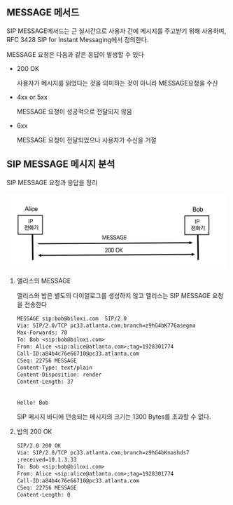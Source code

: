 ## MESSAGE 메서드

SIP MESSAGE메서드는 근 실시간으로 사용자 간에 메시지를 주고받기 위해 사용하며, RFC 3428 SIP for Instant Messaging에서 정의한다.

MESSAGE 요청은 다음과 같은 응답이 발생할 수 있다

- 200 OK

  사용자가 메시지를 읽었다는 것을 의미하는 것이 아니라 MESSAGE요청을 수신

- 4xx or 5xx

  MESSAGE 요청이 성공적으로 전달되지 않음

- 6xx

  MESSAGE 요청이 전달되었으나 사용자가 수신을 거절



## SIP MESSAGE 메시지 분석

SIP MESSAGE 요청과 응답을 정리

![SIP MESSAGE](./image/26_1.png)

1. 앨리스의 MESSAGE

   앨리스와 밥은 별도의 다이얼로그를 생성하지 않고 앨리스는 SIP MESSAGE 요청을 전송한다

   ```sip
   MESSAGE sip:bob@biloxi.com  SIP/2.0 
   Via: SIP/2.0/TCP pc33.atlanta.com;branch=z9hG4bK776asegma
   Max-Forwards: 70
   To: Bob <sip:bob@biloxi.com>
   From: Alice <sip:alice@atlanta.com>;tag=1928301774
   Call-ID:a84b4c76e66710@pc33.atlanta.com
   CSeq: 22756 MESSAGE
   Content-Type: text/plain
   Content-Disposition: render
   Content-Length: 37
   
   
   Hello! Bob
   ```

   SIP 메시지 바디에 던송되는 메시지의 크기는 1300 Bytes를 초과할 수 없다.

2. 밥의 200 OK

   ```sip
   SIP/2.0 200 OK
   Via: SIP/2.0/TCP pc33.atlanta.com;branch=z9hG4bKnashds7 ;received=10.1.3.33
   To: Bob <sip:bob@biloxi.com>
   From: Alice <sip:alice@atlanta.com>;tag=1928301774
   Call-ID:a84b4c76e66710@pc33.atlanta.com
   CSeq: 22756 MESSAGE
   Content-Length: 0
   ```

   